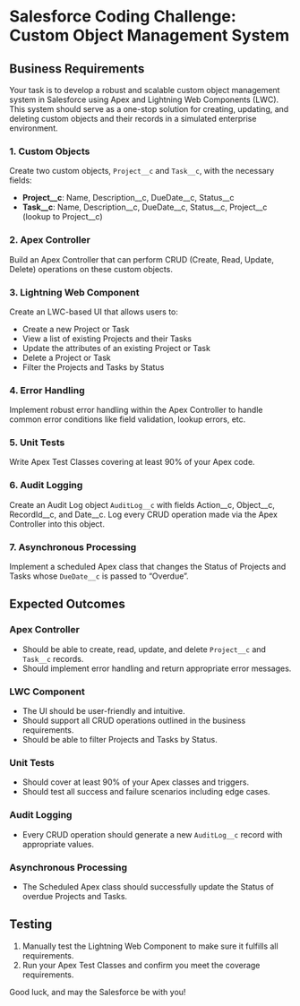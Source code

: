 # Salesforce Coding Challenge: Custom Object Management System

## Business Requirements

Your task is to develop a robust and scalable custom object management system in Salesforce using Apex and Lightning Web Components (LWC). This system should serve as a one-stop solution for creating, updating, and deleting custom objects and their records in a simulated enterprise environment.

### 1. Custom Objects

Create two custom objects, `Project__c` and `Task__c`, with the necessary fields:
- **Project__c**: Name, Description__c, DueDate__c, Status__c
- **Task__c**: Name, Description__c, DueDate__c, Status__c, Project__c (lookup to Project__c)

### 2. Apex Controller

Build an Apex Controller that can perform CRUD (Create, Read, Update, Delete) operations on these custom objects.

### 3. Lightning Web Component

Create an LWC-based UI that allows users to:
- Create a new Project or Task
- View a list of existing Projects and their Tasks
- Update the attributes of an existing Project or Task
- Delete a Project or Task
- Filter the Projects and Tasks by Status

### 4. Error Handling

Implement robust error handling within the Apex Controller to handle common error conditions like field validation, lookup errors, etc.

### 5. Unit Tests

Write Apex Test Classes covering at least 90% of your Apex code.

### 6. Audit Logging

Create an Audit Log object `AuditLog__c` with fields Action__c, Object__c, RecordId__c, and Date__c. Log every CRUD operation made via the Apex Controller into this object.

### 7. Asynchronous Processing

Implement a scheduled Apex class that changes the Status of Projects and Tasks whose `DueDate__c` is passed to “Overdue”.

## Expected Outcomes

### Apex Controller

- Should be able to create, read, update, and delete `Project__c` and `Task__c` records.
- Should implement error handling and return appropriate error messages.

### LWC Component

- The UI should be user-friendly and intuitive.
- Should support all CRUD operations outlined in the business requirements.
- Should be able to filter Projects and Tasks by Status.

### Unit Tests

- Should cover at least 90% of your Apex classes and triggers.
- Should test all success and failure scenarios including edge cases.

### Audit Logging

- Every CRUD operation should generate a new `AuditLog__c` record with appropriate values.

### Asynchronous Processing

- The Scheduled Apex class should successfully update the Status of overdue Projects and Tasks.

## Testing

1. Manually test the Lightning Web Component to make sure it fulfills all requirements.
2. Run your Apex Test Classes and confirm you meet the coverage requirements.

Good luck, and may the Salesforce be with you!
